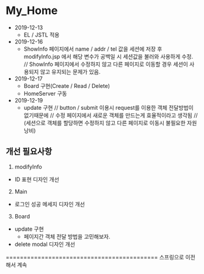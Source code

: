 # My_Home

* 2019-12-13
	- EL / JSTL 적용
* 2019-12-16
	- ShowInfo 페이지에서 name / addr / tel 값을 세션에 저장 후
	modifyInfo.jsp 에서 해당 변수가 공백일 시 세션값을 불러와 사용하게 수정.<br>
	// ShowInfo 페이지에서 수정하지 않고
	다른 페이지로 이동할 경우 세션이 사용되지 않고 유지되는 문제가 있음.
* 2019-12-17
	 - Board 구현(Create / Read / Delete)
   - HomeServer 구동
* 2019-12-19
	- update 구현
	// button / submit 이용시 request를 이용한 객체 전달방법이 없기때문에
	// 수정 페이지에서 새로운 객체를 만드는게 효율적이라고 생각됨
	// (세션으로 객체를 할당하면 수정하지 않고 다른 페이지로 이동시 불필요한 자원 낭비)

## 개선 필요사항
1. modifyInfo
 - ID 표현 디자인 개선
2. Main
 - 로그인 성공 메세지 디자인 개선
3. Board
 - update 구현
 	- 페이지간 객체 전달 방법을 고민해보자.
 - delete modal 디자인 개선
 
 ===========================================
 스프링으로 이전해서 계속
